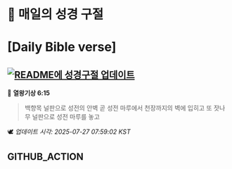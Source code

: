 # 🙏 매일의 성경 구절
# [Daily Bible verse]
## [![README에 성경구절 업데이트](https://github.com/DONGSUKA/first_test/actions/workflows/update-readme-bible.yml/badge.svg)](https://github.com/DONGSUKA/first_test/actions/workflows/update-readme-bible.yml)
<!-- START_BIBLE_VERSE -->
📖 **열왕기상 6:15**
> 백향목 널판으로 성전의 안벽 곧 성전 마루에서 천장까지의 벽에 입히고 또 잣나무 널판으로 성전 마루를 놓고

🕊️ _업데이트 시각: 2025-07-27 07:59:02 KST_
  <!-- END_BIBLE_VERSE -->
## GITHUB_ACTION

